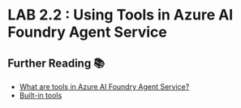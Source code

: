 # LAB 2.2 : Using Tools in Azure AI Foundry Agent Service

## Further Reading 📚

- [What are tools in Azure AI Foundry Agent Service?](https://learn.microsoft.com/en-us/azure/ai-services/agents/how-to/tools/overview)
- [Built-in tools](https://learn.microsoft.com/en-us/azure/ai-services/agents/how-to/tools/overview#built-in-tools)
